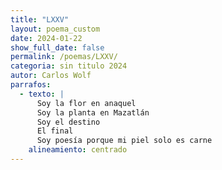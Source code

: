 ```yaml
---
title: "LXXV"
layout: poema_custom
date: 2024-01-22
show_full_date: false
permalink: /poemas/LXXV/
categoria: sin titulo 2024
autor: Carlos Wolf
parrafos:
  - texto: |
      Soy la flor en anaquel
      Soy la planta en Mazatlán
      Soy el destino
      El final
      Soy poesía porque mi piel solo es carne
    alineamiento: centrado
---
```

